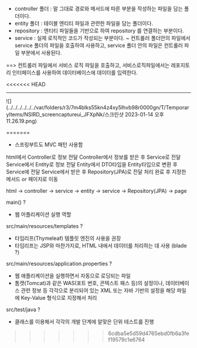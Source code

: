 * controller 폴더 : 말 그대로 경로와 메서드에 따른 부분을 작성하는 파일을 담는 폴더이다.
* entity 폴더 : 테이블 엔티티 파일과 관련한 파일을 담는 폴더이다.
* repository : 엔티티 파일들을 기반으로 하여 repository 를 연결하는 부분이다.
* service : 실제 로직적인 코드가 작성되는 부분이다.
  ~ 컨트롤러 폴더안의 파일에서 service 폴더의 파일을 호출하여 사용하고, service 폴더 안의 파일은 컨트롤러 파일 부분에서 사용된다.

==> 컨트롤러 파일에서 서비스 로직 파일을 호출하고, 서비스로직파일에서는 레포지토리 인터페이스를 사용하여 데이터베이스에 데이터를 입력한다.

<<<<<<< HEAD
***

![](../../../../../../var/folders/r3/7m4blks55kn4z4xy5lhvb98r0000gn/T/TemporaryItems/NSIRD_screencaptureui_JFXpNk/스크린샷 2023-01-14 오후 11.26.19.png)

=======
- 스프링부트도 MVC 패턴 사용함


html에서 Controller로 정보 전달
Controller에서 정보를 받은 후 Service로 전달
Service에서 Entity로 정보 전달
Entity에서 DTO타입을 Entity타입으로 변환 후 Service에 전달
Service에서 받은 후 Repository(JPA)로 전달
처리 완료 후 지정한 메서드 or 페이지로 이동


html -> controller -> service -> entity -> service -> Repository(JPA) -> page

main() ? 
- 웹 어플리케이션 실행 역할

src/main/resources/templates ?
- 타임리프(Thymeleaf) 템플릿 엔진의 사용을 권장
- 타임리프는 JSP와 마찬가지로, HTML 내에서 데이터를 처리하는 데 사용 (blade ?)

src/main/resources/application.properties ?
- 웹 애플리케이션을 실행하면서 자동으로 로딩되는 파일
- 톰캣(Tomcat)과 같은 WAS(포트 번호, 콘텍스트 패스 등)의 설정이나,
데이터베이스 관련 정보 등 각각으로 분리되어 있는 XML 또는 자바 기반의 설정을
해당 파일에 Key-Value 형식으로 지정해서 처리

src/test/java ?
- 클래스를 이용해서 각각의 개발 단계에 알맞은 단위 테스트를 진행
>>>>>>> 6cdba5e5d59d4765ebd0fb6a3fef19579c1e6764
